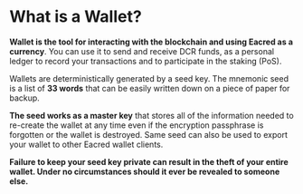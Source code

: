 # What is a Wallet?

**Wallet is the tool for interacting with the blockchain and using Eacred as a currency**. You can use it to send and receive DCR funds, as a personal ledger to record your transactions and to participate in the staking (PoS).

Wallets are deterministically generated by a seed key. The mnemonic seed is a list of **33 words** that can be easily written down on a piece of paper for backup.

**The seed works as a master key** that stores all of the information needed to re-create the wallet at any time  even if the encryption passphrase is forgotten or the wallet is destroyed. Same seed can also be used to export your wallet to other Eacred wallet clients.

**Failure to keep your seed key private can result in the theft of your entire wallet. Under no circumstances should it ever be revealed to someone else.**
